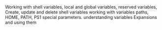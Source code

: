 Working with shell variables, local and global variables, reserved variables, 
Create, update and delete shell variables
working with variables paths, HOME, PATH, PS1 special parameters. 
understanding variables Expansions and using them
